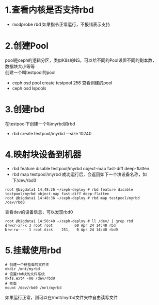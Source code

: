 # 1.查看内核是否支持rbd
* modprobe rbd 
如果指令正常运行，不报错表示支持
# 2.创建Pool
pool是ceph的逻辑分区，类似K8s的NS，可以给不同的Pool设置不同的副本数，数据块大小等等 \
创建一个叫testpool的pool
* ceph osd pool create testpool 256
查看创建的pool
* ceph osd lspools
# 3.创建rbd
在testpool下创建一个叫myrbd的rbd
* rbd create testpool/myrbd --size 10240
# 4.映射块设备到机器
* rbd feature disable testpool/myrbd object-map fast-diff deep-flatten
* rbd map testpool/myrbd
成功运行后，会返回如下一个块设备名称，如下/dev/rbd0
```text
root @bigdata1 14:48:26 ~/ceph-deploy # rbd feature disable testpool/myrbd object-map fast-diff deep-flatten
root @bigdata1 14:48:36 ~/ceph-deploy # rbd map testpool/myrbd
/dev/rbd0
```
查看dev的设备信息，可以发现rbd0
```text
root @bigdata1 14:50:40 ~/ceph-deploy # ll /dev/ | grep rbd
drwxr-xr-x 3 root root          60 Apr 24 14:48 rbd
brw-rw---- 1 root disk    251,   0 Apr 24 14:48 rbd0
```
# 5.挂载使用rbd
```shell
# 创建一个待挂载的文件夹
mkdir /mnt/myrbd
# 设置rbd块的文件系统
mkfs.ext4 -m0 /dev/rbd0
# 挂载
mount /dev/rbd0 /mnt/myrbd
```
如果运行正常，则可以在/mnt/myrbd文件夹中自由读写文件